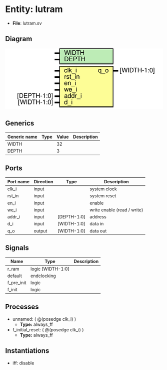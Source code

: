 # Entity: lutram 

- **File**: lutram.sv
## Diagram

![Diagram](lutram.svg "Diagram")
## Generics

| Generic name | Type | Value | Description |
| ------------ | ---- | ----- | ----------- |
| WIDTH        |      | 32    |             |
| DEPTH        |      | 3     |             |
## Ports

| Port name | Direction | Type        | Description                 |
| --------- | --------- | ----------- | --------------------------- |
| clk_i     | input     |             | system clock                |
| rst_in    | input     |             | system reset                |
| en_i      | input     |             | enable                      |
| we_i      | input     |             | write enable (read / write) |
| addr_i    | input     | [DEPTH-1:0] | address                     |
| d_i       | input     | [WIDTH-1:0] | data in                     |
| q_o       | output    | [WIDTH-1:0] | data out                    |
## Signals

| Name       | Type              | Description |
| ---------- | ----------------- | ----------- |
| r_ram      | logic [WIDTH-1:0] |             |
| default    | endclocking       |             |
| f_pre_init | logic             |             |
| f_init     | logic             |             |
## Processes
- unnamed: ( @(posedge clk_i) )
  - **Type:** always_ff
- f_initial_reset: ( @(posedge clk_i) )
  - **Type:** always_ff
## Instantiations

- iff: disable
